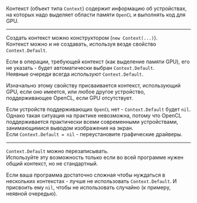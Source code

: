 ﻿


Контекст (объект типа `Context`) содержит информацию об устройствах,
на которых надо выделяет области памяти `OpenCL` и выполнять код для GPU.

---

Создать контекст можно конструктором (`new Context(...)`).\
Контекст можно и не создавать, используя везде свойство `Context.Default`.

Если в операции, требующей контекст (как выделение памяти GPU),
его не указать - будет автоматически выбран `Context.Default`.\
Неявные очереди всегда используют `Context.Default`.

Изначально этому свойству присваивается контекст, использующий GPU, если оно имеется,
или любое другое устройство, поддерживающее OpenCL, если GPU отсутствует.

Если устройств поддерживающих `OpenCL` нет - `Context.Default` будет `nil`.\
Однако такая ситуация на практике невозможна, потому что OpenCL поддерживается
практически всеми современными устройствами, занимающимися выводом изображения на экран.\
Если `Context.Default = nil` - переустановите графические драйверы.

---

`Context.Default` можно перезаписывать.\
Используйте эту возможность только если во всей программе нужен общий контекст, но не стандартный.

Если ваша программа достаточно сложная чтобы нуждаться в нескольких контекстах - лучше не использовать
`Context.Default`. И присвоить ему `nil`, чтобы не использовать случайно (к примеру, неявной очередью).



